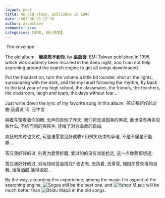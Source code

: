 ```yaml
---
layout: post
title: An old album, published in 1996
date: 2007-06-26 17:36
author: alvachien
comments: true
categories: [歌曲, 随心随笔]
---
```

<img src="http://images.sogua.com/album_pic/source/9/4/3/943211.jpg" alt="" />
The envelope

The old album -  **我感觉不到你**, by **巫启贤**, EMI Taiwan published in 1996, which was suddenly been recalled in the deep night, and I can not help searching around the search engine to get all songs downloaded.
 
Put the headset on, turn the volume a little bit lounder, shut all the lights, surrounding with the dark, and the my heart following the rhythm, fly back to the last year of my high school, the classmates, the friends, the teachers, the classroom, laugh and tears, the days without fear...
 
Just write down the lyric of my favorite song in this album:
*答应我好好的过*
曲:巫启贤 词: 王中言
 
隔着车窗看着你的眼, 无声的告别了昨天,
我们将走进孤单的黑夜, 谁也没有再多说些什么,
不约而同的挥挥手, 还给了对方温柔的自由;
 
疯狂的笑过也哭过, 可是谁愿意见好就收?
用微笑结束的承诺, 不是不痛是不能够....
 
答应我好好的过, 别再为爱受折磨,
爱过的的没有谁能抢走, 这一点你我都想通;
 
答应我好好的过, 对与错何苦追找究?
去占有, 去执着, 去享受, 拥抱那曾失落的自我,
活得洒脱 活得洒脱...
 
By the way, according this experience, among the music file aspect of the searching engine, ![Sogua](http://www.sogua.com/) still be the best one, and ![Yahoo Music](http://music.cn.yahoo.com/) will be much better than ![Baidu Map3](http://mp3.baidu.com/) in the old songs.

